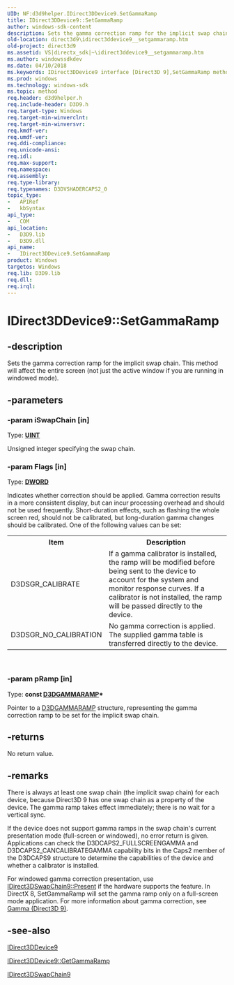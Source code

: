 ```yaml
---
UID: NF:d3d9helper.IDirect3DDevice9.SetGammaRamp
title: IDirect3DDevice9::SetGammaRamp
author: windows-sdk-content
description: Sets the gamma correction ramp for the implicit swap chain. This method will affect the entire screen (not just the active window if you are running in windowed mode).
old-location: direct3d9\idirect3ddevice9__setgammaramp.htm
old-project: direct3d9
ms.assetid: VS|directx_sdk|~\idirect3ddevice9__setgammaramp.htm
ms.author: windowssdkdev
ms.date: 04/10/2018
ms.keywords: IDirect3DDevice9 interface [Direct3D 9],SetGammaRamp method, IDirect3DDevice9.SetGammaRamp, IDirect3DDevice9::SetGammaRamp, SetGammaRamp, SetGammaRamp method [Direct3D 9], SetGammaRamp method [Direct3D 9],IDirect3DDevice9 interface, d3d9helper/IDirect3DDevice9::SetGammaRamp, direct3d9.idirect3ddevice9__setgammaramp, e89cee81-1943-1a70-dd75-6de0d4b7dca7
ms.prod: windows
ms.technology: windows-sdk
ms.topic: method
req.header: d3d9helper.h
req.include-header: D3D9.h
req.target-type: Windows
req.target-min-winverclnt: 
req.target-min-winversvr: 
req.kmdf-ver: 
req.umdf-ver: 
req.ddi-compliance: 
req.unicode-ansi: 
req.idl: 
req.max-support: 
req.namespace: 
req.assembly: 
req.type-library: 
req.typenames: D3DVSHADERCAPS2_0
topic_type:
-	APIRef
-	kbSyntax
api_type:
-	COM
api_location:
-	D3D9.lib
-	D3D9.dll
api_name:
-	IDirect3DDevice9.SetGammaRamp
product: Windows
targetos: Windows
req.lib: D3D9.lib
req.dll: 
req.irql: 
---
```


# IDirect3DDevice9::SetGammaRamp


## -description


Sets the gamma correction ramp for the implicit swap chain. This method will affect the entire screen (not just the active window if you are running in windowed mode).


## -parameters




### -param iSwapChain [in]

Type: <b><a href="https://msdn.microsoft.com/4553cafc-450e-4493-a4d4-cb6e2f274d46">UINT</a></b>

Unsigned integer specifying the swap chain.


### -param Flags [in]

Type: <b><a href="https://msdn.microsoft.com/4553cafc-450e-4493-a4d4-cb6e2f274d46">DWORD</a></b>

Indicates whether correction should be applied. Gamma correction results in a more consistent display, but can incur processing overhead and should not be used frequently. Short-duration effects, such as flashing the whole screen red, should not be calibrated, but long-duration gamma changes should be calibrated. One of the following values can be set: 



<table>
<tr>
<th>Item</th>
<th>Description</th>
</tr>
<tr>
<td width="40%">
<a id="D3DSGR_CALIBRATE"></a><a id="d3dsgr_calibrate"></a>D3DSGR_CALIBRATE

</td>
<td width="60%">
If a gamma calibrator is installed, the ramp will be modified before being sent to the device to account for the system and monitor response curves. If a calibrator is not installed, the ramp will be passed directly to the device.

</td>
</tr>
<tr>
<td width="40%">
<a id="D3DSGR_NO_CALIBRATION"></a><a id="d3dsgr_no_calibration"></a>D3DSGR_NO_CALIBRATION

</td>
<td width="60%">
No gamma correction is applied. The supplied gamma table is transferred directly to the device.

</td>
</tr>
</table>
 


### -param pRamp [in]

Type: <b>const <a href="https://msdn.microsoft.com/c596f47a-6c09-4b97-ab2f-b1da3d851aa4">D3DGAMMARAMP</a>*</b>

Pointer to a <a href="https://msdn.microsoft.com/c596f47a-6c09-4b97-ab2f-b1da3d851aa4">D3DGAMMARAMP</a> structure, representing the gamma correction ramp to be set for the implicit swap chain. 


## -returns



No return value.




## -remarks



There is always at least one swap chain (the implicit swap chain) for each device, because Direct3D 9 has one swap chain as a property of the device. The gamma ramp takes effect immediately; there is no wait for a vertical sync.

If the device does not support gamma ramps in the swap chain's current presentation mode (full-screen or windowed), no error return is given. Applications can check the D3DCAPS2_FULLSCREENGAMMA and D3DCAPS2_CANCALIBRATEGAMMA capability bits in the Caps2 member of the D3DCAPS9 structure to determine the capabilities of the device and whether a calibrator is installed.

For windowed gamma correction presentation, use <a href="https://msdn.microsoft.com/ac90aee6-dd66-46d8-a628-4bf8bff087b4">IDirect3DSwapChain9::Present</a> if the hardware supports the feature. In DirectX 8, SetGammaRamp will set the gamma ramp only on a full-screen mode application. For more information about gamma correction, see <a href="https://msdn.microsoft.com/d076140d-3e91-412a-b099-9baa52f8d7d8">Gamma (Direct3D 9)</a>.




## -see-also




<a href="https://msdn.microsoft.com/cf951e8e-7adb-417a-bda0-9b3cde4912a7">IDirect3DDevice9</a>



<a href="https://msdn.microsoft.com/798ed6ed-ae8b-412d-b70b-024d198eb16f">IDirect3DDevice9::GetGammaRamp</a>



<a href="https://msdn.microsoft.com/df3fe9a0-cef9-4416-9287-4a1dd98b264d">IDirect3DSwapChain9</a>
 

 

